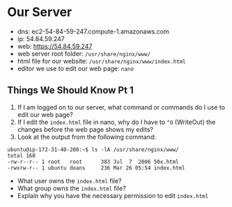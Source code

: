 # Our Server
+ dns: ec2-54-84-59-247.compute-1.amazonaws.com
+ ip: 54.84.59.247
+ web: https://54.84.59.247
+ web server root folder: `/usr/share/nginx/www/`
+ html file for our website: `/usr/share/nginx/www/index.html`
+ editor we use to edit our web page: `nano`

## Things We Should Know Pt 1

1. If I am logged on to our server, what command or commands do I use to edit our web page?
2. If I edit the `index.html` file in nano, why do I have to `^O` (WriteOut) the changes before the web page shows my edits?
3. Look at the output from the following command:
```
ubuntu@ip-172-31-40-200:~$ ls -lA /usr/share/nginx/www/
total 160
-rw-r--r-- 1 root   root      383 Jul  7  2006 50x.html
-rwxrw-r-- 1 ubuntu doans     236 Mar 26 05:54 index.html
```

   + What user owns the `index.html` file?
   + What group owns the `index.html` file?
   + Explain why you have the necessary permission to edit `index.html`
   




